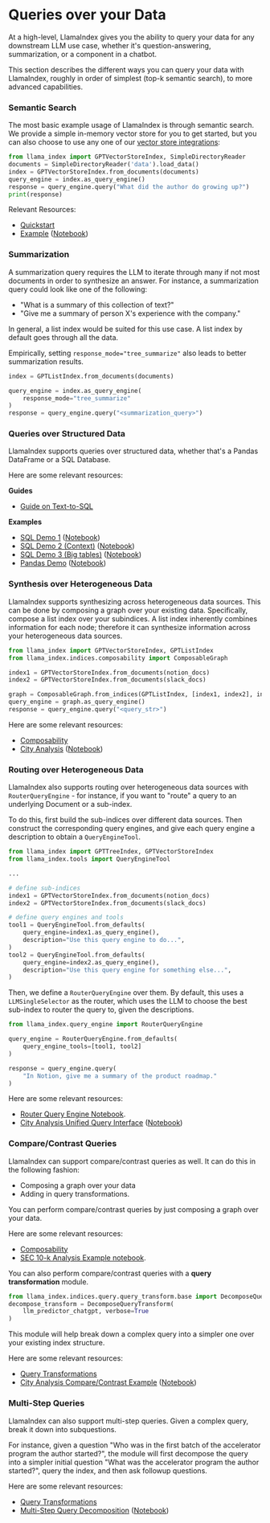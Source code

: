 # Queries over your Data

At a high-level, LlamaIndex gives you the ability to query your data for any downstream LLM use case,
whether it's question-answering, summarization, or a component in a chatbot.

This section describes the different ways you can query your data with LlamaIndex, roughly in order
of simplest (top-k semantic search), to more advanced capabilities.

### Semantic Search 

The most basic example usage of LlamaIndex is through semantic search. We provide
a simple in-memory vector store for you to get started, but you can also choose
to use any one of our [vector store integrations](/how_to/integrations/vector_stores.md):

```python
from llama_index import GPTVectorStoreIndex, SimpleDirectoryReader
documents = SimpleDirectoryReader('data').load_data()
index = GPTVectorStoreIndex.from_documents(documents)
query_engine = index.as_query_engine()
response = query_engine.query("What did the author do growing up?")
print(response)

```

Relevant Resources:
- [Quickstart](/getting_started/starter_example.md)
- [Example](../examples/vector_stores/SimpleIndexDemo.ipynb) ([Notebook](https://github.com/jerryjliu/llama_index/tree/main/docs/examples/vector_stores/SimpleIndexDemo.ipynb))


### Summarization

A summarization query requires the LLM to iterate through many if not most documents in order to synthesize an answer.
For instance, a summarization query could look like one of the following: 
- "What is a summary of this collection of text?"
- "Give me a summary of person X's experience with the company."

In general, a list index would be suited for this use case. A list index by default goes through all the data.

Empirically, setting `response_mode="tree_summarize"` also leads to better summarization results.

```python
index = GPTListIndex.from_documents(documents)

query_engine = index.as_query_engine(
    response_mode="tree_summarize"
)
response = query_engine.query("<summarization_query>")
```

### Queries over Structured Data

LlamaIndex supports queries over structured data, whether that's a Pandas DataFrame or a SQL Database.

Here are some relevant resources:

**Guides**

- [Guide on Text-to-SQL](/guides/tutorials/sql_guide.md)

**Examples**
- [SQL Demo 1](../examples/index_structs/struct_indices/SQLIndexDemo.ipynb) ([Notebook](https://github.com/jerryjliu/llama_index/blob/main/docs/examples/index_structs/struct_indices/SQLIndexDemo.ipynb))
- [SQL Demo 2 (Context)](../examples/index_structs/struct_indices/SQLIndexDemo-Context.ipynb) ([Notebook](https://github.com/jerryjliu/llama_index/blob/main/docs/examples/index_structs/struct_indices/SQLIndexDemo-Context.ipynb))
- [SQL Demo 3 (Big tables)](../examples/index_structs/struct_indices//SQLIndexDemo-ManyTables.ipynb) ([Notebook](https://github.com/jerryjliu/llama_index/blob/main/docs/examples/index_structs/struct_indices/SQLIndexDemo-ManyTables.ipynb))
- [Pandas Demo](../examples/index_structs/struct_indices/PandasIndexDemo.ipynb) ([Notebook](https://github.com/jerryjliu/llama_index/blob/main/docs/examples/index_structs/struct_indices/PandasIndexDemo.ipynb))


### Synthesis over Heterogeneous Data

LlamaIndex supports synthesizing across heterogeneous data sources. This can be done by composing a graph over your existing data.
Specifically, compose a list index over your subindices. A list index inherently combines information for each node; therefore
it can synthesize information across your heterogeneous data sources.

```python
from llama_index import GPTVectorStoreIndex, GPTListIndex
from llama_index.indices.composability import ComposableGraph

index1 = GPTVectorStoreIndex.from_documents(notion_docs)
index2 = GPTVectorStoreIndex.from_documents(slack_docs)

graph = ComposableGraph.from_indices(GPTListIndex, [index1, index2], index_summaries=["summary1", "summary2"])
query_engine = graph.as_query_engine()
response = query_engine.query("<query_str>")

```

Here are some relevant resources:
- [Composability](/how_to/index_structs/composability.md)
- [City Analysis](../examples/composable_indices/city_analysis/PineconeDemo-CityAnalysis.ipynb) ([Notebook](https://github.com/jerryjliu/llama_index/blob/main/docs/examples/composable_indices/city_analysis/PineconeDemo-CityAnalysis.ipynb))



### Routing over Heterogeneous Data

LlamaIndex also supports routing over heterogeneous data sources with `RouterQueryEngine` - for instance, if you want to "route" a query to an 
underlying Document or a sub-index.


To do this, first build the sub-indices over different data sources.
Then construct the corresponding query engines, and give each query engine a description to obtain a `QueryEngineTool`.

```python
from llama_index import GPTTreeIndex, GPTVectorStoreIndex
from llama_index.tools import QueryEngineTool

...

# define sub-indices
index1 = GPTVectorStoreIndex.from_documents(notion_docs)
index2 = GPTVectorStoreIndex.from_documents(slack_docs)

# define query engines and tools
tool1 = QueryEngineTool.from_defaults(
    query_engine=index1.as_query_engine(), 
    description="Use this query engine to do...",
)
tool2 = QueryEngineTool.from_defaults(
    query_engine=index2.as_query_engine(), 
    description="Use this query engine for something else...",
)
```

Then, we define a `RouterQueryEngine` over them.
By default, this uses a `LLMSingleSelector` as the router, which uses the LLM to choose the best sub-index to router the query to, given the descriptions.

```python
from llama_index.query_engine import RouterQueryEngine

query_engine = RouterQueryEngine.from_defaults(
    query_engine_tools=[tool1, tool2]
)

response = query_engine.query(
    "In Notion, give me a summary of the product roadmap."
)

```

Here are some relevant resources:
- [Router Query Engine Notebook](https://github.com/jerryjliu/llama_index/blob/main/docs/examples/query_engine/RouterQueryEngine.ipynb).
- [City Analysis Unified Query Interface](../examples/composable_indices/city_analysis/City_Analysis-Unified-Query.ipynb) ([Notebook](https://github.com/jerryjliu/llama_index/blob/main/docs/examples/composable_indices/city_analysis/PineconeDemo-CityAnalysis.ipynb))


### Compare/Contrast Queries

LlamaIndex can support compare/contrast queries as well. It can do this in the following fashion:
- Composing a graph over your data
- Adding in query transformations.


You can perform compare/contrast queries by just composing a graph over your data.

Here are some relevant resources:
- [Composability](/how_to/index_structs/composability.md)
- [SEC 10-k Analysis Example notebook](https://colab.research.google.com/drive/1uL1TdMbR4kqa0Ksrd_Of_jWSxWt1ia7o?usp=sharing).


You can also perform compare/contrast queries with a **query transformation** module.

```python
from llama_index.indices.query.query_transform.base import DecomposeQueryTransform
decompose_transform = DecomposeQueryTransform(
    llm_predictor_chatgpt, verbose=True
)
```

This module will help break down a complex query into a simpler one over your existing index structure.

Here are some relevant resources:
- [Query Transformations](/how_to/query/query_transformations.md)
- [City Analysis Compare/Contrast Example](../examples//composable_indices/city_analysis/City_Analysis-Decompose.ipynb) ([Notebook](https://github.com/jerryjliu/llama_index/blob/main/docs/examples/composable_indices/city_analysis/City_Analysis-Decompose.ipynb))

### Multi-Step Queries

LlamaIndex can also support multi-step queries. Given a complex query, break it down into subquestions.

For instance, given a question "Who was in the first batch of the accelerator program the author started?",
the module will first decompose the query into a simpler initial question "What was the accelerator program the author started?",
query the index, and then ask followup questions.

Here are some relevant resources:
- [Query Transformations](/how_to/query/query_transformations.md)
- [Multi-Step Query Decomposition](../examples/query_transformations/HyDEQueryTransformDemo.ipynb) ([Notebook](https://github.com/jerryjliu/llama_index/blob/main/docs/examples/query_transformations/HyDEQueryTransformDemo.ipynb))




